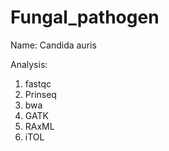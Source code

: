 # Fungal_pathogen

Name: Candida auris

Analysis: 

1. fastqc
2. Prinseq
3. bwa
4. GATK
5. RAxML
6. iTOL
